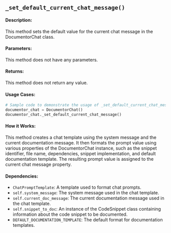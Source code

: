## `_set_default_current_chat_message()`

#### Description:
This method sets the default value for the current chat message in the DocumentorChat class.

#### Parameters:
This method does not have any parameters.

#### Returns:
This method does not return any value.

#### Usage Cases:

```python
# Sample code to demonstrate the usage of _set_default_current_chat_message()
documentor_chat = DocumentorChat()
documentor_chat._set_default_current_chat_message()
```

#### How it Works:
This method creates a chat template using the system message and the current documentation message. It then formats the prompt value using various properties of the DocumentorChat instance, such as the snippet identifier, file name, dependencies, snippet implementation, and default documentation template. The resulting prompt value is assigned to the current chat message property.

#### Dependencies:
- `ChatPromptTemplate`: A template used to format chat prompts.
- `self.system_message`: The system message used in the chat template.
- `self.current_doc_message`: The current documentation message used in the chat template.
- `self.snippet_to_doc`: An instance of the CodeSnippet class containing information about the code snippet to be documented.
- `DEFAULT_DOCUMENTATION_TEMPLATE`: The default format for documentation templates.